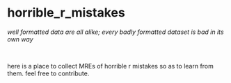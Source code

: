 # horrible_r_mistakes

_well formatted data are all alike; every badly formatted dataset is bad in its own way_  

&nbsp;  

here is a place to collect MREs of horrible r mistakes so as to learn from them.
feel free to contribute.
